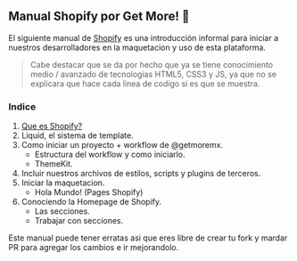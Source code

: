 ## Manual Shopify por Get More! :metal:

El siguiente manual de [Shopify](https://shopify.com) es una introducción informal para iniciar a nuestros desarrolladores en la maquetacion y uso de esta plataforma.

> Cabe destacar que se da por hecho que ya se tiene conocimiento medio / avanzado de tecnologias HTML5, CSS3 y JS, ya que no se explicara que hace cada linea de codigo si es que se muestra.

### Indice

1. [Que es Shopify?](que-es-shopify.md)
2. Liquid, el sistema de template.
3. Como iniciar un proyecto + workflow de @getmoremx.
    * Estructura del workflow y como iniciarlo.
    * ThemeKit.
4. Incluir nuestros archivos de estilos, scripts y plugins de terceros.
5. Iniciar la maquetacion.
    * Hola Mundo! (Pages Shopify)
6. Conociendo la Homepage de Shopify.
    * Las secciones.
    * Trabajar con secciones.

Este manual puede tener erratas asi que eres libre de crear tu fork y mardar PR para agregar los cambios e ir mejorandolo.